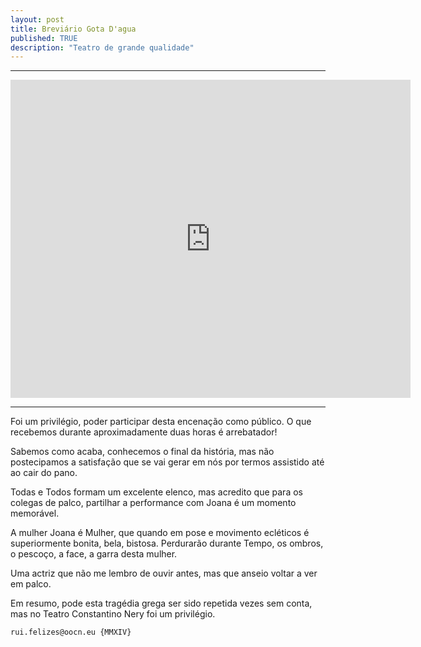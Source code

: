```yaml
---
layout: post
title: Breviário Gota D'agua
published: TRUE
description: "Teatro de grande qualidade"
---
```

<!--2014-10-13-breviario-gota-dagua.md-->
<hr>
<iframe src="https://docs.google.com/a/oocn.eu/presentation/d/1G7c1VuyviMVdhwBuZ7LAo5idLjoIMFUchSvav_-5lWA/embed?start=true&loop=true&delayms=5000" frameborder="0" width="640" height="509" allowfullscreen="true" mozallowfullscreen="true" webkitallowfullscreen="true"></iframe>
<hr>
Foi um privilégio, poder participar desta encenação como público. O que recebemos durante aproximadamente duas horas é arrebatador!

Sabemos como acaba, conhecemos o final da história, mas não postecipamos a satisfação que se vai gerar em nós por termos assistido até ao cair do pano. 

Todas e Todos formam um excelente elenco, mas acredito que para os colegas de palco, partilhar a performance com Joana é um momento memorável.

A mulher Joana é Mulher, que quando em pose e movimento ecléticos é superiormente bonita, bela, bistosa. Perdurarão durante Tempo, os ombros, o pescoço, a face, a garra  desta mulher. 

Uma actriz que não me lembro de ouvir antes, mas que anseio voltar a ver em palco.

Em resumo, pode esta tragédia grega ser sido repetida vezes sem conta, mas no Teatro Constantino Nery foi um privilégio.


```
rui.felizes@oocn.eu {MMXIV}
```

